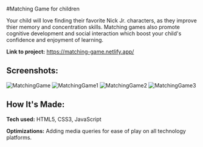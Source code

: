 #Matching Game for children

Your child will love finding their favorite Nick Jr. characters, as they improve thier memory and concentration skills. Matching games also promote cognitive development and social interaction which boost your child's confidence and enjoyment of learning.

**Link to project:** https://matching-game.netlify.app/

## Screenshots:

![MatchingGame](https://github.com/asiaaitch/conversation-cue-cards-site/assets/125086964/7a8c3fe6-ad97-4620-bc9d-a8540dec9e18)
![MatchingGame1](https://github.com/asiaaitch/conversation-cue-cards-site/assets/125086964/79184b04-2f18-4c22-aede-e56c4a88b92e)
![MatchingGame2](https://github.com/asiaaitch/conversation-cue-cards-site/assets/125086964/7b6d9e59-1580-45f6-b120-dddfb68836b8)
![MatchingGame3](https://github.com/asiaaitch/conversation-cue-cards-site/assets/125086964/f5aaac11-8b2a-4a9d-8e67-a34b5eb01d76)

## How It's Made:

**Tech used:** HTML5, CSS3, JavaScript

**Optimizations:** 
Adding media queries for ease of play on all technology platforms.  
